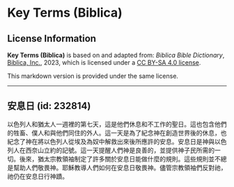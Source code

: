 # Key Terms (Biblica)

## License Information

**Key Terms (Biblica)** is based on and adapted from: _Biblica Bible Dictionary_, [Biblica, Inc.](https://www.biblica.com/), 2023, which is licensed under a [CC BY-SA 4.0 license](https://creativecommons.org/licenses/by-sa/4.0/legalcode.en).

This markdown version is provided under the same license.



--------------------------------

## 安息日 (id: 232814)

以色列人和猶太人一週裡的第七天，這是他們休息和不工作的聖日。這也包含他們的牲畜、僕人和與他們同住的外人。這一天是為了紀念神在創造世界後的休息，也紀念了神在將以色列人從埃及為奴中解救出來後所應許的安息。安息日是神與以色列人在西奈山立約的記號。這一天提醒人們神是良善的，並提供神子民所需的一切。後來，猶太宗教領袖制定了許多關於安息日能做什麼的規則。這些規則並不總是幫助人們敬畏神。耶穌教導人們如何在安息日敬畏神。儘管宗教領袖們反對祂，祂仍在安息日行神蹟。


